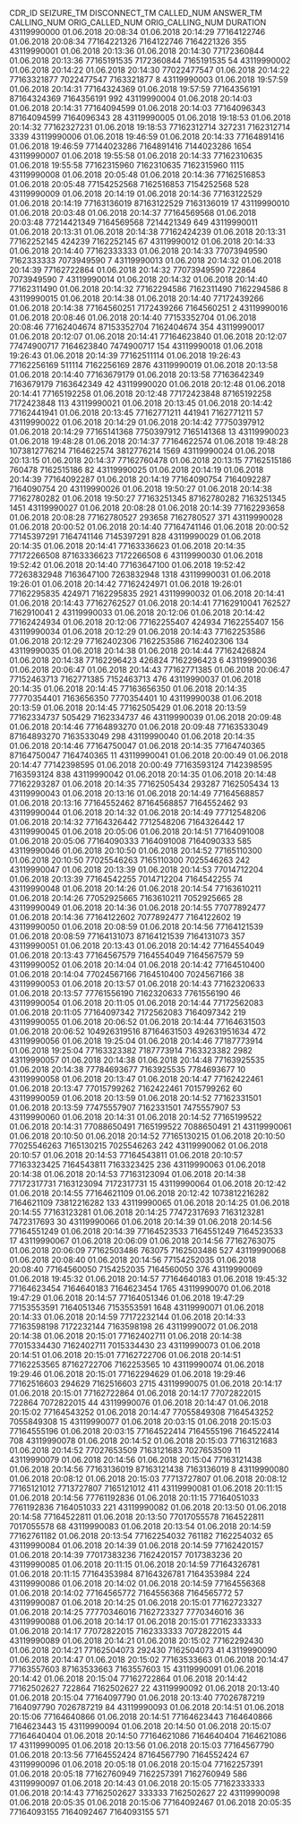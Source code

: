 CDR_ID	SEIZURE_TM	DISCONNECT_TM	CALLED_NUM	ANSWER_TM	CALLING_NUM	ORIG_CALLED_NUM	ORIG_CALLING_NUM	DURATION
43119990000	01.06.2018 20:08:34	01.06.2018 20:14:29	77164122746	01.06.2018 20:08:34	77164221326	7164122746	7164221326	355
43119990001	01.06.2018 20:13:36	01.06.2018 20:14:30	77172360844	01.06.2018 20:13:36	77165191535	7172360844	7165191535	54
43119990002	01.06.2018 20:14:22	01.06.2018 20:14:30	77022477547	01.06.2018 20:14:22	77163321877	7022477547	7163321877	8
43119990003	01.06.2018 19:57:59	01.06.2018 20:14:31	77164324369	01.06.2018 19:57:59	77164356191	87164324369	7164356191	992
43119990004	01.06.2018 20:14:03	01.06.2018 20:14:31	77164094599	01.06.2018 20:14:03	77164096343	87164094599	7164096343	28
43119990005	01.06.2018 19:18:53	01.06.2018 20:14:32	77162327231	01.06.2018 19:18:53	77162312714	327231	7162312714	3339
43119990006	01.06.2018 19:46:59	01.06.2018 20:14:33	77164891416	01.06.2018 19:46:59	77144023286	7164891416	7144023286	1654
43119990007	01.06.2018 19:55:58	01.06.2018 20:14:33	77162310635	01.06.2018 19:55:58	77162315960	7162310635	7162315960	1115
43119990008	01.06.2018 20:05:48	01.06.2018 20:14:36	77162516853	01.06.2018 20:05:48	77154252568	7162516853	7154252568	528
43119990009	01.06.2018 20:14:19	01.06.2018 20:14:36	77163122529	01.06.2018 20:14:19	77163136019	87163122529	7163136019	17
43119990010	01.06.2018 20:03:48	01.06.2018 20:14:37	77164569568	01.06.2018 20:03:48	77214421349	7164569568	7214421349	649
43119990011	01.06.2018 20:13:31	01.06.2018 20:14:38	77162424239	01.06.2018 20:13:31	77162252145	424239	7162252145	67
43119990012	01.06.2018 20:14:33	01.06.2018 20:14:40	77162333333	01.06.2018 20:14:33	77073949590	7162333333	7073949590	7
43119990013	01.06.2018 20:14:32	01.06.2018 20:14:39	77162722864	01.06.2018 20:14:32	77073949590	722864	7073949590	7
43119990014	01.06.2018 20:14:32	01.06.2018 20:14:40	77162311490	01.06.2018 20:14:32	77162294586	7162311490	7162294586	8
43119990015	01.06.2018 20:14:38	01.06.2018 20:14:40	77172439266	01.06.2018 20:14:38	77164560251	7172439266	7164560251	2
43119990016	01.06.2018 20:08:46	01.06.2018 20:14:40	77153352704	01.06.2018 20:08:46	77162404674	87153352704	7162404674	354
43119990017	01.06.2018 20:12:07	01.06.2018 20:14:41	77164623840	01.06.2018 20:12:07	77474900717	7164623840	7474900717	154
43119990018	01.06.2018 19:26:43	01.06.2018 20:14:39	77162511114	01.06.2018 19:26:43	77162256169	511114	7162256169	2876
43119990019	01.06.2018 20:13:58	01.06.2018 20:14:40	77163679179	01.06.2018 20:13:58	77163642349	7163679179	7163642349	42
43119990020	01.06.2018 20:12:48	01.06.2018 20:14:41	77165192258	01.06.2018 20:12:48	77172423848	87165192258	7172423848	113
43119990021	01.06.2018 20:13:45	01.06.2018 20:14:42	77162441941	01.06.2018 20:13:45	77162771211	441941	7162771211	57
43119990022	01.06.2018 20:14:29	01.06.2018 20:14:42	77750397912	01.06.2018 20:14:29	77165141368	7750397912	7165141368	13
43119990023	01.06.2018 19:48:28	01.06.2018 20:14:37	77164622574	01.06.2018 19:48:28	1073812776214	7164622574	3812776214	1569
43119990024	01.06.2018 20:13:15	01.06.2018 20:14:37	77162760478	01.06.2018 20:13:15	77162515186	760478	7162515186	82
43119990025	01.06.2018 20:14:19	01.06.2018 20:14:39	77164092287	01.06.2018 20:14:19	77164090754	7164092287	7164090754	20
43119990026	01.06.2018 19:50:27	01.06.2018 20:14:38	77162780282	01.06.2018 19:50:27	77163251345	87162780282	7163251345	1451
43119990027	01.06.2018 20:08:28	01.06.2018 20:14:39	77162293658	01.06.2018 20:08:28	77162780527	293658	7162780527	371
43119990028	01.06.2018 20:00:52	01.06.2018 20:14:40	77164741146	01.06.2018 20:00:52	77145397291	7164741146	7145397291	828
43119990029	01.06.2018 20:14:35	01.06.2018 20:14:41	77163336623	01.06.2018 20:14:35	77172266508	87163336623	7172266508	6
43119990030	01.06.2018 19:52:42	01.06.2018 20:14:40	77163647100	01.06.2018 19:52:42	77263832948	7163647100	7263832948	1318
43119990031	01.06.2018 19:26:01	01.06.2018 20:14:42	77162424971	01.06.2018 19:26:01	77162295835	424971	7162295835	2921
43119990032	01.06.2018 20:14:41	01.06.2018 20:14:43	77162762527	01.06.2018 20:14:41	77162910041	762527	7162910041	2
43119990033	01.06.2018 20:12:06	01.06.2018 20:14:42	77162424934	01.06.2018 20:12:06	77162255407	424934	7162255407	156
43119990034	01.06.2018 20:12:29	01.06.2018 20:14:43	77162253586	01.06.2018 20:12:29	77162402306	7162253586	7162402306	134
43119990035	01.06.2018 20:14:38	01.06.2018 20:14:44	77162426824	01.06.2018 20:14:38	77162296423	426824	7162296423	6
43119990036	01.06.2018 20:06:47	01.06.2018 20:14:43	77162771385	01.06.2018 20:06:47	77152463713	7162771385	7152463713	476
43119990037	01.06.2018 20:14:35	01.06.2018 20:14:45	77163656350	01.06.2018 20:14:35	77770354401	7163656350	7770354401	10
43119990038	01.06.2018 20:13:59	01.06.2018 20:14:45	77162505429	01.06.2018 20:13:59	77162334737	505429	7162334737	46
43119990039	01.06.2018 20:09:48	01.06.2018 20:14:46	77164893270	01.06.2018 20:09:48	77163533049	87164893270	7163533049	298
43119990040	01.06.2018 20:14:35	01.06.2018 20:14:46	77164750047	01.06.2018 20:14:35	77164740365	87164750047	7164740365	11
43119990041	01.06.2018 20:00:49	01.06.2018 20:14:47	77142398595	01.06.2018 20:00:49	77163593124	7142398595	7163593124	838
43119990042	01.06.2018 20:14:35	01.06.2018 20:14:48	77162293287	01.06.2018 20:14:35	77162505434	293287	7162505434	13
43119990043	01.06.2018 20:13:16	01.06.2018 20:14:49	77164568857	01.06.2018 20:13:16	77164552462	87164568857	7164552462	93
43119990044	01.06.2018 20:14:32	01.06.2018 20:14:49	77712548206	01.06.2018 20:14:32	77164326442	7712548206	7164326442	17
43119990045	01.06.2018 20:05:06	01.06.2018 20:14:51	77164091008	01.06.2018 20:05:06	77164090333	7164091008	7164090333	585
43119990046	01.06.2018 20:10:50	01.06.2018 20:14:52	77165110300	01.06.2018 20:10:50	77025546263	7165110300	7025546263	242
43119990047	01.06.2018 20:13:39	01.06.2018 20:14:53	77014712204	01.06.2018 20:13:39	77164542255	7014712204	7164542255	74
43119990048	01.06.2018 20:14:26	01.06.2018 20:14:54	77163610211	01.06.2018 20:14:26	77052925665	7163610211	7052925665	28
43119990049	01.06.2018 20:14:36	01.06.2018 20:14:55	77077892477	01.06.2018 20:14:36	77164122602	7077892477	7164122602	19
43119990050	01.06.2018 20:08:59	01.06.2018 20:14:56	77164121539	01.06.2018 20:08:59	77164131073	87164121539	7164131073	357
43119990051	01.06.2018 20:13:43	01.06.2018 20:14:42	77164554049	01.06.2018 20:13:43	77164567579	7164554049	7164567579	59
43119990052	01.06.2018 20:14:04	01.06.2018 20:14:42	77164510400	01.06.2018 20:14:04	77024567166	7164510400	7024567166	38
43119990053	01.06.2018 20:13:57	01.06.2018 20:14:43	77162320633	01.06.2018 20:13:57	77761556190	7162320633	7761556190	46
43119990054	01.06.2018 20:11:05	01.06.2018 20:14:44	77172562083	01.06.2018 20:11:05	77164097342	7172562083	7164097342	219
43119990055	01.06.2018 20:06:52	01.06.2018 20:14:44	77164631503	01.06.2018 20:06:52	104926319516	87164631503	492631951634	472
43119990056	01.06.2018 19:25:04	01.06.2018 20:14:46	77187773914	01.06.2018 19:25:04	77163323382	7187773914	7163323382	2982
43119990057	01.06.2018 20:14:38	01.06.2018 20:14:48	77163925535	01.06.2018 20:14:38	77784693677	7163925535	7784693677	10
43119990058	01.06.2018 20:13:47	01.06.2018 20:14:47	77162422461	01.06.2018 20:13:47	77015799262	7162422461	7015799262	60
43119990059	01.06.2018 20:13:59	01.06.2018 20:14:52	77162331501	01.06.2018 20:13:59	77475557907	7162331501	7475557907	53
43119990060	01.06.2018 20:14:31	01.06.2018 20:14:52	77165199522	01.06.2018 20:14:31	77088650491	7165199522	7088650491	21
43119990061	01.06.2018 20:10:50	01.06.2018 20:14:52	77165130215	01.06.2018 20:10:50	77025546263	7165130215	7025546263	242
43119990062	01.06.2018 20:10:57	01.06.2018 20:14:53	77164543811	01.06.2018 20:10:57	77163323425	7164543811	7163323425	236
43119990063	01.06.2018 20:14:38	01.06.2018 20:14:53	77163123094	01.06.2018 20:14:38	77172317731	7163123094	7172317731	15
43119990064	01.06.2018 20:12:42	01.06.2018 20:14:55	77164621109	01.06.2018 20:12:42	1073812216282	7164621109	73812216282	133
43119990065	01.06.2018 20:14:25	01.06.2018 20:14:55	77163123281	01.06.2018 20:14:25	77472317693	7163123281	7472317693	30
43119990066	01.06.2018 20:14:39	01.06.2018 20:14:56	77164551249	01.06.2018 20:14:39	77164523533	7164551249	7164523533	17
43119990067	01.06.2018 20:06:09	01.06.2018 20:14:56	77162763075	01.06.2018 20:06:09	77162503486	763075	7162503486	527
43119990068	01.06.2018 20:08:40	01.06.2018 20:14:56	77154252035	01.06.2018 20:08:40	77164560050	7154252035	7164560050	376
43119990069	01.06.2018 19:45:32	01.06.2018 20:14:57	77164640183	01.06.2018 19:45:32	77164623454	7164640183	7164623454	1765
43119990070	01.06.2018 19:47:29	01.06.2018 20:14:57	77164051346	01.06.2018 19:47:29	77153553591	7164051346	7153553591	1648
43119990071	01.06.2018 20:14:33	01.06.2018 20:14:59	77172232144	01.06.2018 20:14:33	77163598198	7172232144	7163598198	26
43119990072	01.06.2018 20:14:38	01.06.2018 20:15:01	77162402711	01.06.2018 20:14:38	77015334430	7162402711	7015334430	23
43119990073	01.06.2018 20:14:51	01.06.2018 20:15:01	77162722706	01.06.2018 20:14:51	77162253565	87162722706	7162253565	10
43119990074	01.06.2018 19:29:46	01.06.2018 20:15:01	77162294629	01.06.2018 19:29:46	77162516603	294629	7162516603	2715
43119990075	01.06.2018 20:14:17	01.06.2018 20:15:01	77162722864	01.06.2018 20:14:17	77072822015	722864	7072822015	44
43119990076	01.06.2018 20:14:47	01.06.2018 20:15:02	77164543252	01.06.2018 20:14:47	77055849308	7164543252	7055849308	15
43119990077	01.06.2018 20:03:15	01.06.2018 20:15:03	77164555196	01.06.2018 20:03:15	77164522414	7164555196	7164522414	708
43119990078	01.06.2018 20:14:52	01.06.2018 20:15:03	77163121683	01.06.2018 20:14:52	77027653509	7163121683	7027653509	11
43119990079	01.06.2018 20:14:56	01.06.2018 20:15:04	77163121438	01.06.2018 20:14:56	77163136019	87163121438	7163136019	8
43119990080	01.06.2018 20:08:12	01.06.2018 20:15:03	77713727807	01.06.2018 20:08:12	77165121012	7713727807	7165121012	411
43119990081	01.06.2018 20:11:15	01.06.2018 20:14:56	77761192836	01.06.2018 20:11:15	77164051033	7761192836	7164051033	221
43119990082	01.06.2018 20:13:50	01.06.2018 20:14:58	77164522811	01.06.2018 20:13:50	77017055578	7164522811	7017055578	68
43119990083	01.06.2018 20:13:54	01.06.2018 20:14:59	77162761182	01.06.2018 20:13:54	77162254032	761182	7162254032	65
43119990084	01.06.2018 20:14:39	01.06.2018 20:14:59	77162420157	01.06.2018 20:14:39	77017383236	7162420157	7017383236	20
43119990085	01.06.2018 20:11:15	01.06.2018 20:14:59	77164326781	01.06.2018 20:11:15	77164353984	87164326781	7164353984	224
43119990086	01.06.2018 20:14:02	01.06.2018 20:14:59	77164556368	01.06.2018 20:14:02	77164565772	7164556368	7164565772	57
43119990087	01.06.2018 20:14:25	01.06.2018 20:15:01	77162723327	01.06.2018 20:14:25	77770346016	7162723327	7770346016	36
43119990088	01.06.2018 20:14:17	01.06.2018 20:15:01	77162333333	01.06.2018 20:14:17	77072822015	7162333333	7072822015	44
43119990089	01.06.2018 20:14:21	01.06.2018 20:15:02	77162292430	01.06.2018 20:14:21	77162504073	292430	7162504073	41
43119990090	01.06.2018 20:14:47	01.06.2018 20:15:02	77163533663	01.06.2018 20:14:47	77163557603	87163533663	7163557603	15
43119990091	01.06.2018 20:14:42	01.06.2018 20:15:04	77162722864	01.06.2018 20:14:42	77162502627	722864	7162502627	22
43119990092	01.06.2018 20:13:40	01.06.2018 20:15:04	77164097790	01.06.2018 20:13:40	77026787219	7164097790	7026787219	84
43119990093	01.06.2018 20:14:51	01.06.2018 20:15:06	77164640866	01.06.2018 20:14:51	77164623443	7164640866	7164623443	15
43119990094	01.06.2018 20:14:50	01.06.2018 20:15:07	77164640404	01.06.2018 20:14:50	77164621086	7164640404	7164621086	17
43119990095	01.06.2018 20:13:56	01.06.2018 20:15:03	77164567790	01.06.2018 20:13:56	77164552424	87164567790	7164552424	67
43119990096	01.06.2018 20:05:18	01.06.2018 20:15:04	77162257391	01.06.2018 20:05:18	77162760949	7162257391	7162760949	586
43119990097	01.06.2018 20:14:43	01.06.2018 20:15:05	77162333333	01.06.2018 20:14:43	77162502627	333333	7162502627	22
43119990098	01.06.2018 20:05:35	01.06.2018 20:15:06	77164092467	01.06.2018 20:05:35	77164093155	7164092467	7164093155	571
